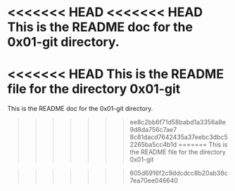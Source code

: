 <<<<<<< HEAD
<<<<<<< HEAD
This is the README doc for the 0x01-git directory.
=======
<<<<<<< HEAD
This is the README file for the directory 0x01-git
=======
This is the README doc for the 0x01-git directory.
>>>>>>> ee8c2bb6f71d58babd1a3356a8e9d8da756c7ae7
>>>>>>> 8c81dacd7642435a37eebc3dbc52265ba5cc4b1d
=======
This is the README file for the directory 0x01-git


>>>>>>> 605d6916f2c9ddcdcc8b20ab38c7ea70ee046640
